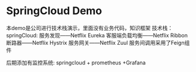 # SpringCloud Demo
本demo是公司进行技术栈演示，里面没有业务代码，知识框架
技术栈：springCloud: 
服务发现——Netflix Eureka
客服端负载均衡——Netflix Ribbon
断路器——Netflix Hystrix
服务网关——Netflix Zuul
服务间调用采用了Feign组件

后期添加有监控系统:
springcloud + prometheus +Grafana